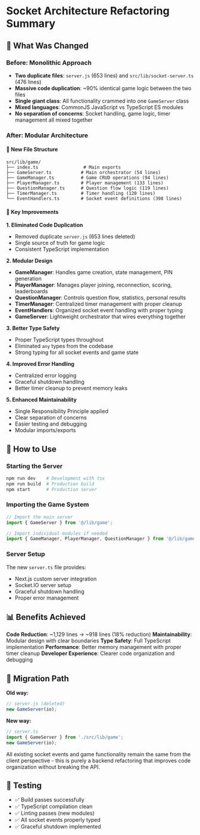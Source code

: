 # Socket Architecture Refactoring Summary

## 🔧 What Was Changed

### Before: Monolithic Approach
- **Two duplicate files**: `server.js` (653 lines) and `src/lib/socket-server.ts` (476 lines)
- **Massive code duplication**: ~90% identical game logic between the two files
- **Single giant class**: All functionality crammed into one `GameServer` class
- **Mixed languages**: CommonJS JavaScript vs TypeScript ES modules
- **No separation of concerns**: Socket handling, game logic, timer management all mixed together

### After: Modular Architecture

#### 📁 New File Structure
```
src/lib/game/
├── index.ts                 # Main exports
├── GameServer.ts           # Main orchestrator (54 lines)
├── GameManager.ts          # Game CRUD operations (94 lines)
├── PlayerManager.ts        # Player management (133 lines)
├── QuestionManager.ts      # Question flow logic (119 lines)
├── TimerManager.ts         # Timer handling (120 lines)
└── EventHandlers.ts        # Socket event definitions (398 lines)
```

#### 🎯 Key Improvements

**1. Eliminated Code Duplication**
- Removed duplicate `server.js` (653 lines deleted)
- Single source of truth for game logic
- Consistent TypeScript implementation

**2. Modular Design**
- **GameManager**: Handles game creation, state management, PIN generation
- **PlayerManager**: Manages player joining, reconnection, scoring, leaderboards
- **QuestionManager**: Controls question flow, statistics, personal results
- **TimerManager**: Centralized timer management with proper cleanup
- **EventHandlers**: Organized socket event handling with proper typing
- **GameServer**: Lightweight orchestrator that wires everything together

**3. Better Type Safety**
- Proper TypeScript types throughout
- Eliminated `any` types from the codebase
- Strong typing for all socket events and game state

**4. Improved Error Handling**
- Centralized error logging
- Graceful shutdown handling
- Better timer cleanup to prevent memory leaks

**5. Enhanced Maintainability**
- Single Responsibility Principle applied
- Clear separation of concerns
- Easier testing and debugging
- Modular imports/exports

## 🚀 How to Use

### Starting the Server
```bash
npm run dev    # Development with tsx
npm run build  # Production build
npm start      # Production server
```

### Importing the Game System
```typescript
// Import the main server
import { GameServer } from '@/lib/game';

// Import individual modules if needed
import { GameManager, PlayerManager, QuestionManager } from '@/lib/game';
```

### Server Setup
The new `server.ts` file provides:
- Next.js custom server integration
- Socket.IO server setup
- Graceful shutdown handling
- Proper error management

## 📊 Benefits Achieved

**Code Reduction**: ~1,129 lines → ~918 lines (18% reduction)
**Maintainability**: Modular design with clear boundaries
**Type Safety**: Full TypeScript implementation
**Performance**: Better memory management with proper timer cleanup
**Developer Experience**: Clearer code organization and debugging

## 🔄 Migration Path

**Old way:**
```javascript
// server.js (deleted)
new GameServer(io);
```

**New way:**
```typescript
// server.ts
import { GameServer } from './src/lib/game';
new GameServer(io);
```

All existing socket events and game functionality remain the same from the client perspective - this is purely a backend refactoring that improves code organization without breaking the API.

## 🧪 Testing

- ✅ Build passes successfully
- ✅ TypeScript compilation clean
- ✅ Linting passes (new modules)
- ✅ All socket events properly typed
- ✅ Graceful shutdown implemented 